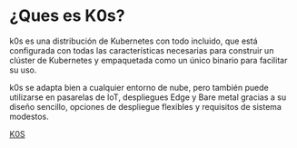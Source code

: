# ¿Ques es K0s?
k0s es una distribución de Kubernetes con todo incluido, que está configurada con todas las características necesarias para construir un clúster de Kubernetes y empaquetada como un único binario para facilitar su uso.

k0s se adapta bien a cualquier entorno de nube, pero también puede utilizarse en pasarelas de IoT, despliegues Edge y Bare metal gracias a su diseño sencillo, opciones de despliegue flexibles y requisitos de sistema modestos.

[K0S](https://docs.k0sproject.io/v1.22.4+k0s.0/)